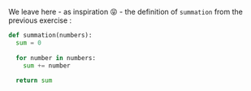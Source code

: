 We leave here -  as inspiration 😝 - the definition of `summation` from the previous exercise :

```python
def summation(numbers):
  sum = 0
 
  for number in numbers:
	sum += number
    
  return sum
```

